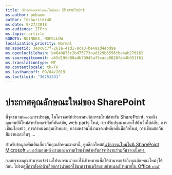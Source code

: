 ```yaml
---
title: ประกาศคุณลักษณะใหม่ของ SharePoint
ms.author: pebaum
author: Techwriter40
ms.date: 9/27/2018
ms.audience: ITPro
ms.topic: article
ROBOTS: NOINDEX, NOFOLLOW
localization_priority: Normal
ms.assetid: 3e0c8c7f-261a-41d1-9ca3-be4a1d4ebd9a
ms.openlocfilehash: b4640873c2bd75773aad129b6556fbe4ab270162
ms.sourcegitcommit: a65d196d00adb70045af5caca9828fe44b951f61
ms.translationtype: MT
ms.contentlocale: th-TH
ms.lasthandoff: 09/04/2019
ms.locfileid: "36751331"
---
```

# <a name="sharepoint-new-features-announced"></a>ประกาศคุณลักษณะใหม่ของ SharePoint

ที่จุดชนวน๒๐๑๘การประชุม, ไมโครซอฟท์ประกาศนวัตกรรมใหม่สำหรับ SharePoint, รวมถึงคุณสมบัติใหม่สำหรับพอร์ทัลที่ทันสมัย, web parts ใหม่, การปรับปรุงมากมายไปยังเว็บไซต์ฮับ, การเชื่อมโยงข่าว, การกำหนดกลุ่มเป้าหมาย, ความพร้อมใช้งานของปพลิเคชันมือถือใหม่, การเชื่อมต่อกับ ทีมงานและอื่นๆ ...
  
สำหรับข้อมูลเพิ่มเติมเกี่ยวกับคุณลักษณะเหล่านี้, ดูบล็อกโพสต์[นวัตกรรมใหม่ใน&amp; SharePoint Microsoft ๓๖๕ส่งมอบพลังงานและความเรียบง่ายสำหรับการทำงานร่วมกันของเนื้อหา.](https://go.microsoft.com/fwlink/?linkid=2026502)
  
องค์กรของคุณสามารถเข้าร่วมโปรแกรมนำออกใช้เป้าหมายเพื่อให้สามารถเข้าถึงคุณลักษณะใหม่ๆได้ก่อน โปรดดู[ที่การตั้งค่าตัวเลือกการนำออกใช้มาตรฐานหรือแบบกำหนดเป้าหมายใน Office ๓๖๕](https://docs.microsoft.com/office365/admin/manage/release-options-in-office-365)
